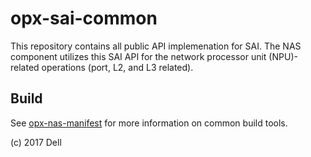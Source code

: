# opx-sai-common
This repository contains all public API implemenation for SAI. The NAS component utilizes this SAI API for the network processor unit (NPU)-related operations (port, L2, and L3 related). 

## Build
See [opx-nas-manifest](https://github.com/open-switch/opx-nas-manifest) for more information on common build tools.

(c) 2017 Dell
